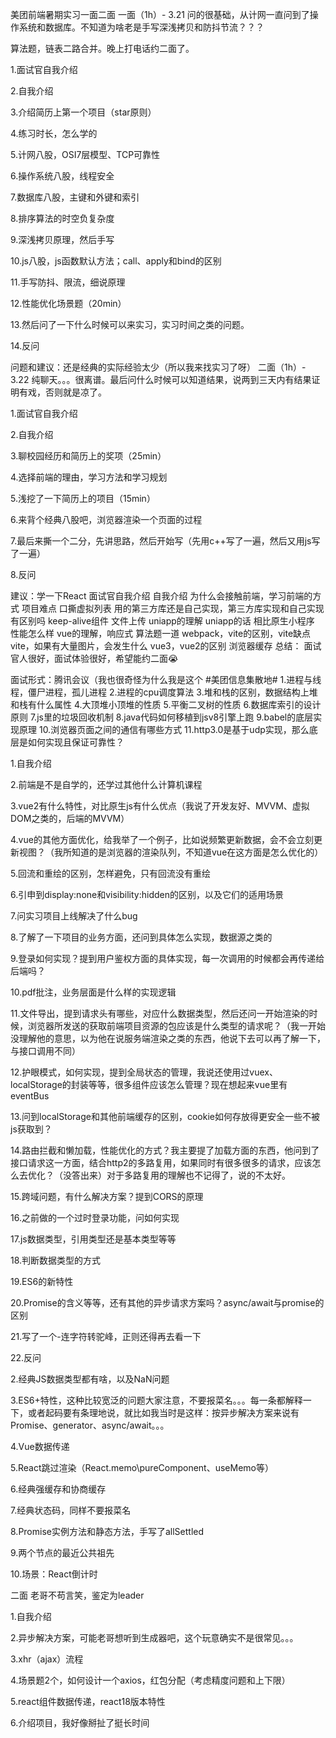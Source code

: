 美团前端暑期实习一面二面
一面（1h）- 3.21
问的很基础，从计网一直问到了操作系统和数据库。不知道为啥老是手写深浅拷贝和防抖节流？？？

算法题，链表二路合并。晚上打电话约二面了。

1.面试官自我介绍

2.自我介绍

3.介绍简历上第一个项目（star原则）

4.练习时长，怎么学的

5.计网八股，OSI7层模型、TCP可靠性

6.操作系统八股，线程安全

7.数据库八股，主键和外键和索引

8.排序算法的时空负复杂度

9.深浅拷贝原理，然后手写

10.js八股，js函数默认方法；call、apply和bind的区别

11.手写防抖、限流，细说原理

12.性能优化场景题（20min）

13.然后问了一下什么时候可以来实习，实习时间之类的问题。

14.反问

问题和建议：还是经典的实际经验太少（所以我来找实习了呀）
二面（1h）- 3.22
纯聊天。。。很离谱。最后问什么时候可以知道结果，说两到三天内有结果证明有戏，否则就是凉了。

1.面试官自我介绍

2.自我介绍

3.聊校园经历和简历上的奖项（25min）

4.选择前端的理由，学习方法和学习规划

5.浅挖了一下简历上的项目（15min）

6.来背个经典八股吧，浏览器渲染一个页面的过程

7.最后来撕一个二分，先讲思路，然后开始写（先用c++写了一遍，然后又用js写了一遍）

8.反问

建议：学一下React
面试官自我介绍
自我介绍
为什么会接触前端，学习前端的方式
项目难点
口撕虚拟列表 用的第三方库还是自己实现，第三方库实现和自己实现有区别吗
keep-alive组件
文件上传
uniapp的理解
uniapp的话 相比原生小程序 性能怎么样
vue的理解，响应式
算法题一道
webpack，vite的区别，vite缺点
vite，如果有大量图片，会发生什么
vue3，vue2的区别
浏览器缓存
总结： 面试官人很好，面试体验很好，希望能约二面😭

面试形式：腾讯会议（我也很奇怪为什么我是这个 #美团信息集散地#
1.进程与线程，僵尸进程，孤儿进程
2.进程的cpu调度算法
3.堆和栈的区别，数据结构上堆和栈有什么属性
4.大顶堆小顶堆的性质
5.平衡二叉树的性质
6.数据库索引的设计原则
7.js里的垃圾回收机制
8.java代码如何移植到jsv8引擎上跑
9.babel的底层实现原理
10.浏览器页面之间的通信有哪些方式
11.http3.0是基于udp实现，那么底层是如何实现且保证可靠性？

1.自我介绍

2.前端是不是自学的，还学过其他什么计算机课程

3.vue2有什么特性，对比原生js有什么优点（我说了开发友好、MVVM、虚拟DOM之类的，后端的MVVM）

4.vue的其他方面优化，给我举了一个例子，比如说频繁更新数据，会不会立刻更新视图？（我所知道的是浏览器的渲染队列，不知道vue在这方面是怎么优化的）

5.回流和重绘的区别，怎样避免，只有回流没有重绘

6.引申到display:none和visibility:hidden的区别，以及它们的适用场景

7.问实习项目上线解决了什么bug

8.了解了一下项目的业务方面，还问到具体怎么实现，数据源之类的

9.登录如何实现？提到用户鉴权方面的具体实现，每一次调用的时候都会再传递给后端吗？

10.pdf批注，业务层面是什么样的实现逻辑

11.文件导出，提到请求头有哪些，对应什么数据类型，然后还问一开始渲染的时候，浏览器所发送的获取前端项目资源的包应该是什么类型的请求呢？（我一开始没理解他的意思，以为他在说服务端渲染之类的东西，他说下去可以再了解一下，与接口调用不同）

12.护眼模式，如何实现，提到全局状态的管理，我说还使用过vuex、localStorage的封装等等，很多组件应该怎么管理？现在想起来vue里有eventBus

13.问到localStorage和其他前端缓存的区别，cookie如何存放得更安全一些不被js获取到？

14.路由拦截和懒加载，性能优化的方式？我主要提了加载方面的东西，他问到了接口请求这一方面，结合http2的多路复用，如果同时有很多很多的请求，应该怎么去优化？（没答出来）对于多路复用的理解也不记得了，说的不太好。

15.跨域问题，有什么解决方案？提到CORS的原理

16.之前做的一个过时登录功能，问如何实现

17.js数据类型，引用类型还是基本类型等等

18.判断数据类型的方式

19.ES6的新特性

20.Promise的含义等等，还有其他的异步请求方案吗？async/await与promise的区别

21.写了一个-连字符转驼峰，正则还得再去看一下

22.反问

2.经典JS数据类型都有啥，以及NaN问题

3.ES6+特性，这种比较宽泛的问题大家注意，不要报菜名。。。每一条都解释一下，或者起码要有条理地说，就比如我当时是这样：按异步解决方案来说有Promise、generator、async/await。。。

4.Vue数据传递

5.React跳过渲染（React.memo\pureComponent、useMemo等）

6.经典强缓存和协商缓存

7.经典状态码，同样不要报菜名

8.Promise实例方法和静态方法，手写了allSettled

9.两个节点的最近公共祖先

10.场景：React倒计时

二面
老哥不苟言笑，鉴定为leader



1.自我介绍

2.异步解决方案，可能老哥想听到生成器吧，这个玩意确实不是很常见。。。

3.xhr（ajax）流程

4.场景题2个，如何设计一个axios，红包分配（考虑精度问题和上下限）

5.react组件数据传递，react18版本特性

6.介绍项目，我好像掰扯了挺长时间